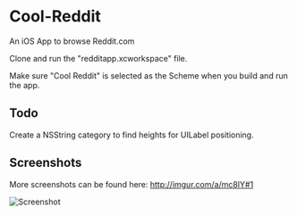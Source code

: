 Cool-Reddit
===========

An iOS App to browse Reddit.com

Clone and run the "redditapp.xcworkspace" file.

Make sure "Cool Reddit" is selected as the Scheme when you build and run the app.

## Todo
Create a NSString category to find heights for UILabel positioning.

## Screenshots

More screenshots can be found here: http://imgur.com/a/mc8IY#1

![Screenshot](http://i.imgur.com/TshoPeU.png)
